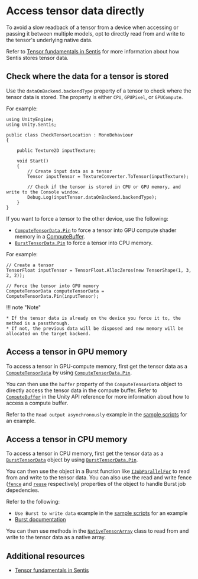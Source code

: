 # Access tensor data directly

To avoid a slow readback of a tensor from a device when accessing or passing it between multiple models, opt to directly read from and write to the tensor's underlying native data.

Refer to [Tensor fundamentals in Sentis](tensor-fundamentals.md#memory-location) for more information about how Sentis stores tensor data.

## Check where the data for a tensor is stored

Use the `dataOnBackend.backendType` property of a tensor to check where the tensor data is stored. The property is either `CPU`, `GPUPixel`, or `GPUCompute`.

For example:

```
using UnityEngine;
using Unity.Sentis;

public class CheckTensorLocation : MonoBehaviour
{

    public Texture2D inputTexture;

    void Start()
    {
        // Create input data as a tensor
        Tensor inputTensor = TextureConverter.ToTensor(inputTexture);

        // Check if the tensor is stored in CPU or GPU memory, and write to the Console window.
        Debug.Log(inputTensor.dataOnBackend.backendType);
    }
}
```

If you want to force a tensor to the other device, use the following:

- [`ComputeTensorData.Pin`](xref:Unity.Sentis.ComputeTensorData.Pin(Unity.Sentis.Tensor,System.Boolean)) to force a tensor into GPU compute shader memory in a [ComputeBuffer](https://docs.unity3d.com/ScriptReference/ComputeBuffer.html).
- [`BurstTensorData.Pin`](xref:Unity.Sentis.ComputeTensorData.Pin(Unity.Sentis.Tensor,System.Boolean)) to force a tensor into CPU memory.

For example:

```
// Create a tensor
TensorFloat inputTensor = TensorFloat.AllocZeros(new TensorShape(1, 3, 2, 2));

// Force the tensor into GPU memory
ComputeTensorData computeTensorData = ComputeTensorData.Pin(inputTensor);
```

!!! note "Note"

    * If the tensor data is already on the device you force it to, the method is a passthrough.
    * If not, the previous data will be disposed and new memory will be allocated on the target backend.

## Access a tensor in GPU memory

To access a tensor in GPU-compute memory, first get the tensor data as a [`ComputeTensorData`](xref:Unity.Sentis.ComputeTensorData) by using [`ComputeTensorData.Pin`](xref:Unity.Sentis.ComputeTensorData.Pin(Unity.Sentis.Tensor,System.Boolean)).

You can then use the `buffer` property of the `ComputeTensorData` object to directly access the tensor data in the compute buffer. Refer to [`ComputeBuffer`](https://docs.unity3d.com/ScriptReference/ComputeBuffer.html) in the Unity API reference for more information about how to access a compute buffer.

Refer to the `Read output asynchronously` example in the [sample scripts](package-samples.md) for an example.

## Access a tensor in CPU memory

To access a tensor in CPU memory, first get the tensor data as a [`BurstTensorData`](xref:Unity.Sentis.BurstTensorData) object by using [`BurstTensorData.Pin`](xref:Unity.Sentis.BurstTensorData.Pin(Unity.Sentis.Tensor,System.Boolean)).

You can then use the object in a Burst function like [`IJobParallelFor`](https://docs.unity3d.com/ScriptReference/Unity.Jobs.IJobParallelFor.html) to read from and write to the tensor data. You can also use the read and write fence ([`fence`](xref:Unity.Sentis.BurstTensorData.fence) and [`reuse`](xref:Unity.Sentis.BurstTensorData.reuse) respectively) properties of the object to handle Burst job depedencies.

Refer to the following:

- `Use Burst to write data` example in the [sample scripts](package-samples.md) for an example
- [Burst documentation](https://docs.unity3d.com/Packages/com.unity.burst@latest)

You can then use methods in the [`NativeTensorArray`](xref:Unity.Sentis.NativeTensorArray) class to read from and write to the tensor data as a native array.

## Additional resources

- [Tensor fundamentals in Sentis](tensor-fundamentals.md)
